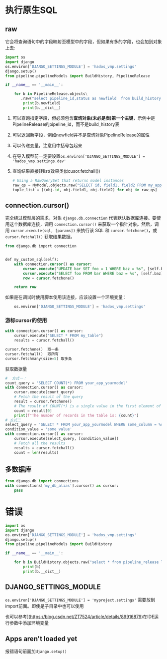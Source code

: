 # 执行原生SQL

## raw

它会将查询语句中的字段映射至模型中的字段，但如果有多的字段，也会加到对象上去:

```python
import os
import django
os.environ['DJANGO_SETTINGS_MODULE'] = 'hados_vmp.settings'
django.setup()
from pipeline.pipelineModels import BuildHistory, PipelineRelease

if __name__ == '__main__':

    for b in PipelineRelease.objects\
       .raw("select pipeline_id,status as newfield  from build_history limit %s",[10]):
        print(b.newfield)
        print(b.__dict__)
```

1. 可以查询指定字段，但必须包含**查询对象(未必是表)第一个主键**，示例中是PipelineRelease的pipeline_id，而不是build_history表

2. 可以返回新字段，例如newfield并不是查询对象PipelineRelease的属性

3. 可以传递变量，注意用中括号包起来

4. 在导入模型前一定要设置`os.environ['DJANGO_SETTINGS_MODULE'] = 'hados_vmp.settings.dev'`

5. 查询结果直接转list(效果类似cusor.fetchall())

   ```python
   # Using a RawQuerySet that returns model instances
   raw_qs = MyModel.objects.raw("SELECT id, field1, field2 FROM my_app_mymodel")
   tuple_list = [(obj.id, obj.field1, obj.field2) for obj in raw_qs]
   ```

   



## connection.cursor()

完全绕过模型层的需求，对象 `django.db.connection` 代表默认数据库连接。要使用这个数据库连接，调用 `connection.cursor()` 来获取一个指针对象。然后，调用 `cursor.execute(sql, [params])` 来执行该 SQL 和 `cursor.fetchone()`，或 `cursor.fetchall()` 获取结果数据。

```sql
from django.db import connection


def my_custom_sql(self):
    with connection.cursor() as cursor:
        cursor.execute("UPDATE bar SET foo = 1 WHERE baz = %s", [self.baz])
        cursor.execute("SELECT foo FROM bar WHERE baz = %s", [self.baz])
        row = cursor.fetchone()

    return row
```

如果是在调试时使用脚本使用该连接，应该设置一个环境变量：

```python
    os.environ['DJANGO_SETTINGS_MODULE'] = 'hados_vmp.settings'
```

### 游标cursor的使用

```python
with connection.cursor() as cursor:
    cursor.execute("SELECT * FROM my_table")
    results = cursor.fetchall()

cursor.fetchone()  取一条
cursor.fetchall()  取所有
cursor.fetchmany(size=5) 取多条    
```



获取数据量

```python
#  方式一：
count_query = 'SELECT COUNT(*) FROM your_app_yourmodel'
with connection.cursor() as cursor:
    cursor.execute(count_query)
    # Fetch the result of the query
    result = cursor.fetchone()
    # The result of COUNT(*) is a single value in the first element of the tuple
    count = result[0]
    print(f"The number of records in the table is: {count}")
# 方式二    
select_query = 'SELECT * FROM your_app_yourmodel WHERE some_column = %s'
condition_value = 'some_value'
with connection.cursor() as cursor:
    cursor.execute(select_query, [condition_value])
    # Fetch all the results
    results = cursor.fetchall()
    count = len(results)    
```





## 多数据库

```python
from django.db import connections
with connections['my_db_alias'].cursor() as cursor:
    pass
```





# 错误

```python
import os
import django
os.environ['DJANGO_SETTINGS_MODULE'] = 'hados_vmp.settings'
django.setup()
from pipeline.pipelineModels import BuildHistory

if __name__ == '__main__':

    for b in BuildHistory.objects.raw("select * from pipeline_release limit 10"):
        print(b)
        print(b.__dict__)
```

## DJANGO_SETTINGS_MODULE

`os.environ['DJANGO_SETTINGS_MODULE'] = 'myproject.settings'` 需要放到import前面。即使是子目录中也可以使用

也可以参考](https://blog.csdn.net/ZT7524/article/details/89916879)在IDE运行参数中添加环境变量

## Apps aren't loaded yet

报错语句前面加`django.setup()`
